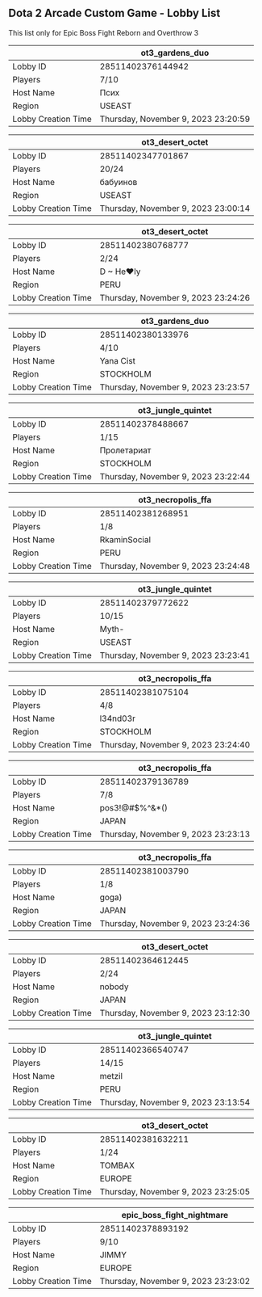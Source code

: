 ## Dota 2 Arcade Custom Game - Lobby List

This list only for Epic Boss Fight Reborn and Overthrow 3

|  | ot3_gardens_duo |
| ------ | ------ |
| Lobby ID | 28511402376144942 |
| Players | 7/10 |
| Host Name | Псих |
| Region | USEAST |
| Lobby Creation Time | Thursday, November 9, 2023 23:20:59 |


|  | ot3_desert_octet |
| ------ | ------ |
| Lobby ID | 28511402347701867 |
| Players | 20/24 |
| Host Name | бабуинов |
| Region | USEAST |
| Lobby Creation Time | Thursday, November 9, 2023 23:00:14 |


|  | ot3_desert_octet |
| ------ | ------ |
| Lobby ID | 28511402380768777 |
| Players | 2/24 |
| Host Name | D ~ He♥ly |
| Region | PERU |
| Lobby Creation Time | Thursday, November 9, 2023 23:24:26 |


|  | ot3_gardens_duo |
| ------ | ------ |
| Lobby ID | 28511402380133976 |
| Players | 4/10 |
| Host Name | Yana Cist |
| Region | STOCKHOLM |
| Lobby Creation Time | Thursday, November 9, 2023 23:23:57 |


|  | ot3_jungle_quintet |
| ------ | ------ |
| Lobby ID | 28511402378488667 |
| Players | 1/15 |
| Host Name | Пролетариат |
| Region | STOCKHOLM |
| Lobby Creation Time | Thursday, November 9, 2023 23:22:44 |


|  | ot3_necropolis_ffa |
| ------ | ------ |
| Lobby ID | 28511402381268951 |
| Players | 1/8 |
| Host Name | RkaminSocial |
| Region | PERU |
| Lobby Creation Time | Thursday, November 9, 2023 23:24:48 |


|  | ot3_jungle_quintet |
| ------ | ------ |
| Lobby ID | 28511402379772622 |
| Players | 10/15 |
| Host Name | Myth- |
| Region | USEAST |
| Lobby Creation Time | Thursday, November 9, 2023 23:23:41 |


|  | ot3_necropolis_ffa |
| ------ | ------ |
| Lobby ID | 28511402381075104 |
| Players | 4/8 |
| Host Name | l34nd03r |
| Region | STOCKHOLM |
| Lobby Creation Time | Thursday, November 9, 2023 23:24:40 |


|  | ot3_necropolis_ffa |
| ------ | ------ |
| Lobby ID | 28511402379136789 |
| Players | 7/8 |
| Host Name | pos3!@#$%^&*() |
| Region | JAPAN |
| Lobby Creation Time | Thursday, November 9, 2023 23:23:13 |


|  | ot3_necropolis_ffa |
| ------ | ------ |
| Lobby ID | 28511402381003790 |
| Players | 1/8 |
| Host Name | goga) |
| Region | JAPAN |
| Lobby Creation Time | Thursday, November 9, 2023 23:24:36 |


|  | ot3_desert_octet |
| ------ | ------ |
| Lobby ID | 28511402364612445 |
| Players | 2/24 |
| Host Name | nobody |
| Region | JAPAN |
| Lobby Creation Time | Thursday, November 9, 2023 23:12:30 |


|  | ot3_jungle_quintet |
| ------ | ------ |
| Lobby ID | 28511402366540747 |
| Players | 14/15 |
| Host Name | metzil |
| Region | PERU |
| Lobby Creation Time | Thursday, November 9, 2023 23:13:54 |


|  | ot3_desert_octet |
| ------ | ------ |
| Lobby ID | 28511402381632211 |
| Players | 1/24 |
| Host Name | TOMBAX |
| Region | EUROPE |
| Lobby Creation Time | Thursday, November 9, 2023 23:25:05 |


|  | epic_boss_fight_nightmare |
| ------ | ------ |
| Lobby ID | 28511402378893192 |
| Players | 9/10 |
| Host Name | JIMMY |
| Region | EUROPE |
| Lobby Creation Time | Thursday, November 9, 2023 23:23:02 |


